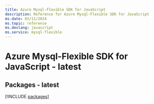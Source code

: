 ```yaml
---
title: Azure Mysql-Flexible SDK for JavaScript
description: Reference for Azure Mysql-Flexible SDK for JavaScript
ms.date: 03/11/2024
ms.topic: reference
ms.devlang: javascript
ms.service: mysql-flexible
---
```

# Azure Mysql-Flexible SDK for JavaScript - latest
## Packages - latest
[!INCLUDE [packages](mysql-flexible-index.md)]